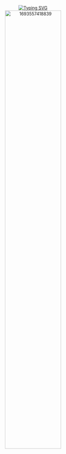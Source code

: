 <div align="center" width="50">
<a href="https://git.io/typing-svg"><img src="https://readme-typing-svg.demolab.com?font=Fira+Code&size=30&pause=1000&center=true&width=435&lines=%E4%BB%8A%E5%A4%A9%E5%8F%88%E6%98%AF%E6%8C%960day%E7%9A%84%E4%B8%80%E5%A4%A9;print(%22%E9%81%A5%E9%81%A5%E9%A2%86%E5%85%88!%22)" alt="Typing SVG" /></a><br>
<img src="https://unpkg.com/anian80blogimage@latest/img/1693557418839.gif" alt="1693557418839" width="60%"/><br> 
</div>


<!--
**anian80/anian80** is a ✨ _special_ ✨ repository because its `README.md` (this file) appears on your GitHub profile.

Here are some ideas to get you started:

- 🔭 I’m currently working on ...
- 🌱 I’m currently learning ...
- 👯 I’m looking to collaborate on ...
- 🤔 I’m looking for help with ...
- 💬 Ask me about ...
- 📫 How to reach me: ...
- 😄 Pronouns: ...
- ⚡ Fun fact: ...
-->
